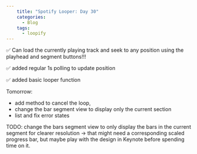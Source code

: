 ```yaml
---
    title: "Spotify Looper: Day 30"
    categories:
      - Blog
    tags:
      - loopify
---
```

✅ Can load the currently playing track and seek to any position using the playhead and segment buttons!!!

✅ added regular 1s polling to update position

✅ added basic looper function

Tomorrow: 
- add method to cancel the loop, 
- change the bar segment view to display only the current section
- list and fix error states


TODO: change the bars segment view to only display the bars in the current segment for clearer resolution -> that might need a corresponding scaled progress bar, but maybe play with the design in Keynote before spending time on it.